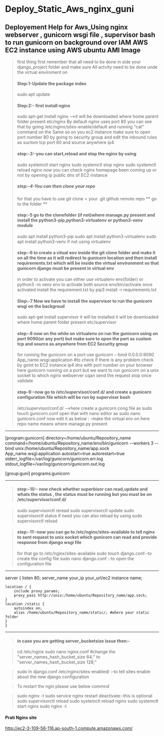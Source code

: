 # Deploy_Static_Aws_nginx_guni

## Deployement Help for Aws_Using nginx webserver , gunicorn wsgi file , supervisor bash to run gunicorn on background over IAM AWS EC2 instance using AWS ubuntu AMI Image

> first thing first remember that all need to be done in side your django_project folder and make sure All actvity need to be done unde the virtual enviroment on 
>
> ####  Step:1-Update the package index
> sudo apt update
> #### Step:2:- first install nginx
> sudo apt-get install nginx -->it will be downloaded where home parent folder present etc/nginx 
> By default nginx uses port 80 you can see that by going /etc/nginx/sites-enable/default and running "cat" command on the Same 
>so on you ec2 instance make sure to open port number 80 by going to security group and edit the inbound rules as suctom tcp port 80 and source anywhere ip4
>#### step:-3:-you can start,reload and stop the nginx by using 
>sudo systemctl start nginx
>sudo systemctl stop nginx
>sudo systemctl reload nginx
>now you can check nginx homepage been coming up or not by opening ip public dns of EC2 instance
>##### step:-4-You can then clone your repo 
>for that you have to use git clone < your .git github remote repo ** go to the folder ** 
>#### step:-5 go to the clonefolder (if not)where manage.py present and install the python3-pip,python3-virtualenv or python3-venv module
>sudo apt install python3-pip
>sudo apt install python3-virtualenv
>sudo apt install python3-venv if not using virtualenv
>#### step:-6 to create a vitual env inside the git clone folder and make it on all the time as it will redirect to gunicorn location and then  install  requirements.txt which will be inside the virtual environment so that  gunicorn django must be present in virtual env 
>in order to activate you can either use virtualenv env(folder)
>or python3 -m venv env
>to activate both  source env/bin/activate
>once activated install the requirement.txt by pip3 install -r requirements.txt
>#### Step:-7 Now we have to install the supervisor to run the gunicorn wsgi on the backgroud
>sudo apt-get install supervisor 
>it will be installed it will be downloaded where home parent folder present etc/supervisor
>#### step:-8 now on the while on virtualenv on run the gunicorn using on port 9090(or any port) but make sure to open the port as custom tcp and source as anywhere from EC2 Security group
>for running the gunicorn on a port use 
>gunicorn --bind 0.0.0.0:9090 App_name.wsgi:application #to check if there is any problem
>check by goint to EC2 instance ip4 dns with port number on your browser
>here gunicorn running on a port but we want to run gunicorn on a unix socket to which nginx webserver cqan send the request 
>stop once validate
>#### step-9:-now go to /etc/supervisor/conf.d/ and create a gunicorn configuration file which will be run by supervisor bash
>/etc/supervisor/conf.d/ -->here create a gunicorn.cong file as sudo touch gunicorn.conf
>open that with nano editor as sudo nano  gunicorn.conf
>now edit it as below : -make the virtual env on
>here repo name means where manage.py present

-----------------------------
[program:gunicorn]
directory=/home/ubuntu/Repository_name
command=/home/ubuntu/Repository_name/env/bin/gunicorn --workers 3 --bind unix:/home/ubuntu/Repository_name/app.sock App_name.wsgi:application
autostart=true
autorestart=true
stderr_logfile=/var/log/gunicorn/gunicorn.err.log
stdout_logfile=/var/log/gunicorn/gunicorn.out.log

[group:guni]
programs:gunicorn

-----------------------------

>#### step:-10:- now check whether superbisor can read,update and whats the status , the status must be running but you must be on /etc/supervisor/conf.d/ 

>sudo supervisorctl reread
>sudo supervisorctl update
>sudo supervisorctl status
>if need you can also reload by using sudo supervisorctl reload

> #### step:-11:-now you can go to /etc/nginx/sites-available to tell nginx to sent request to unix socket which gunicorn can read and provide response from django wsgi file 
>for that go to  /etc/nginx/sites-available
>sudo touch django.conf:-to create the config file
>sudo nano django.conf :-to open the configuration file

-----------------------------
server {
	listen 80;
	server_name your_ip your_url/ec2 instance name;
	
	location / {
		include proxy_params;
		proxy_pass http://unix:/home/ubuntu/Repository_name/app.sock;
	}
	location /static {
		autoindex on;
		alias /home/ubuntu/Repository_name/static/; #where your static folder  
	}
	}

--------------

> #### in case you are getting server_bucketsize issue then:-

>cd /etc/nginx
>sudo nano nginx.conf #change the "server_names_hash_bucket_size 64;" to "server_names_hash_bucket_size 128;"

>sudo ln django.conf /etc/nginx/sites-enabled/ :-to tell sites enable about the new django configuration 

>To restart the ngin please use below commnd

>sudo nginx -t
>sudo service nginx restart
>deactivate:-this is optional
>sudo supervisorctl reload
>sudo systemctl reload nginx
>sudo systemctl start nginx
>sudo nginx -t

#### Prati Nginx site

http://ec2-3-109-56-116.ap-south-1.compute.amazonaws.com/
